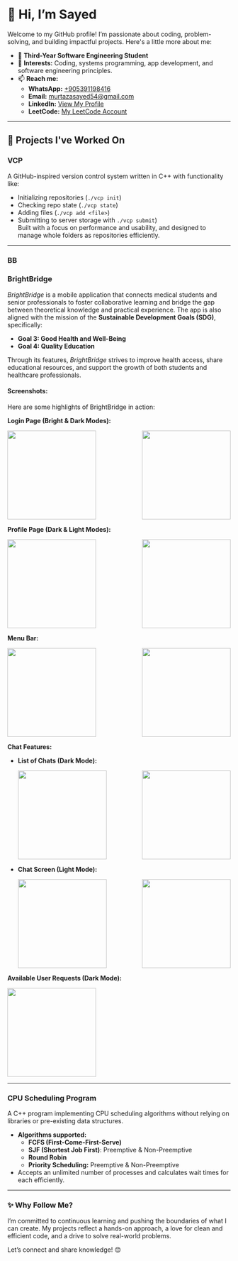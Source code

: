 # 👋 Hi, I’m Sayed

Welcome to my GitHub profile! I’m passionate about coding, problem-solving, and building impactful projects. Here's a little more about me:  

- 🌱 **Third-Year Software Engineering Student**  
- 👀 **Interests:** Coding, systems programming, app development, and software engineering principles.  
- 📫 **Reach me:**  
  - **WhatsApp:** [+905391198416](https://wa.me/905391198416)  
  - **Email:** [murtazasayed54@gmail.com](mailto:murtazasayed54@gmail.com)  
  - **LinkedIn:** [View My Profile](https://www.linkedin.com/in/sayed-murtaza-65750a23b)  
  - **LeetCode:** [My LeetCode Account](https://leetcode.com/u/mur2sa/)  

---

## 🚀 Projects I've Worked On

### **VCP**  
A GitHub-inspired version control system written in C++ with functionality like:  
- Initializing repositories (`./vcp init`)  
- Checking repo state (`./vcp state`)  
- Adding files (`./vcp add <file>`)  
- Submitting to server storage with `./vcp submit`)  
Built with a focus on performance and usability, and designed to manage whole folders as repositories efficiently.

---

### **BB**  
### **BrightBridge**  
*BrightBridge* is a mobile application that connects medical students and senior professionals to foster collaborative learning and bridge the gap between theoretical knowledge and practical experience. The app is also aligned with the mission of the **Sustainable Development Goals (SDG)**, specifically:  
- **Goal 3: Good Health and Well-Being**  
- **Goal 4: Quality Education**  

Through its features, *BrightBridge* strives to improve health access, share educational resources, and support the growth of both students and healthcare professionals.  

#### **Screenshots:**  
Here are some highlights of BrightBridge in action:  

**Login Page (Bright & Dark Modes):**  
<div style="display: flex; flex-wrap: wrap; justify-content: space-between;">
  <img src="https://github.com/halfbldprinc/BB/raw/master/assets/BrightBridge_Screen/Screenshot%202025-01-24%20at%2022.37.45.png" width="200" />
  <img src="https://github.com/halfbldprinc/BB/raw/master/assets/BrightBridge_Screen/Screenshot%202025-01-24%20at%2022.39.06.png" width="200"  />
</div>

**Profile Page (Dark & Light Modes):**  
<div style="display: flex; flex-wrap: wrap; justify-content: space-between;">
  <img src="https://github.com/halfbldprinc/BB/raw/master/assets/BrightBridge_Screen/Screenshot%202025-01-24%20at%2022.56.38.png" width="200" />
  <img src="https://github.com/halfbldprinc/BB/raw/master/assets/BrightBridge_Screen/Screenshot%202025-01-24%20at%2022.57.07.png" width="200" />
</div>

**Menu Bar:**  
<div style="display: flex; flex-wrap: wrap; justify-content: space-between;">
  <img src="https://github.com/halfbldprinc/BB/raw/master/assets/BrightBridge_Screen/Screenshot%202025-01-24%20at%2022.57.41.png" width="200" />
  <img src="https://github.com/halfbldprinc/BB/raw/master/assets/BrightBridge_Screen/Screenshot%202025-01-24%20at%2022.57.56.png" width="200" />
</div>

**Chat Features:**  
- **List of Chats (Dark Mode):**  
  <div style="display: flex; flex-wrap: wrap; justify-content: space-between;">
    <img src="https://github.com/halfbldprinc/BB/raw/master/assets/BrightBridge_Screen/Screenshot%202025-01-24%20at%2023.07.45.png" width="200" />
    <img src="https://github.com/halfbldprinc/BB/raw/master/assets/BrightBridge_Screen/Screenshot%202025-01-24%20at%2023.11.41.png" width="200" />
  </div>

- **Chat Screen (Light Mode):**  
  <div style="display: flex; flex-wrap: wrap; justify-content: space-between;">
    <img src="https://github.com/halfbldprinc/BB/raw/master/assets/BrightBridge_Screen/Screenshot%202025-01-24%20at%2023.12.10.png" width="200" />
    <img src="https://github.com/halfbldprinc/BB/raw/master/assets/BrightBridge_Screen/Screenshot%202025-01-24%20at%2023.12.24.png" width="200" />
  </div>

**Available User Requests (Dark Mode):**  
<div style="display: flex; flex-wrap: wrap; justify-content: space-between;">
  <img src="https://github.com/halfbldprinc/BB/raw/master/assets/BrightBridge_Screen/Screenshot%202025-01-24%20at%2023.28.56.png" width="200" />
</div>

---

### **CPU Scheduling Program**  
A C++ program implementing CPU scheduling algorithms without relying on libraries or pre-existing data structures.  
- **Algorithms supported:**  
  - **FCFS (First-Come-First-Serve)**  
  - **SJF (Shortest Job First)**: Preemptive & Non-Preemptive  
  - **Round Robin**  
  - **Priority Scheduling:** Preemptive & Non-Preemptive  
- Accepts an unlimited number of processes and calculates wait times for each efficiently.  

---

### ✨ Why Follow Me?  
I’m committed to continuous learning and pushing the boundaries of what I can create. My projects reflect a hands-on approach, a love for clean and efficient code, and a drive to solve real-world problems.  

Let’s connect and share knowledge! 😊
